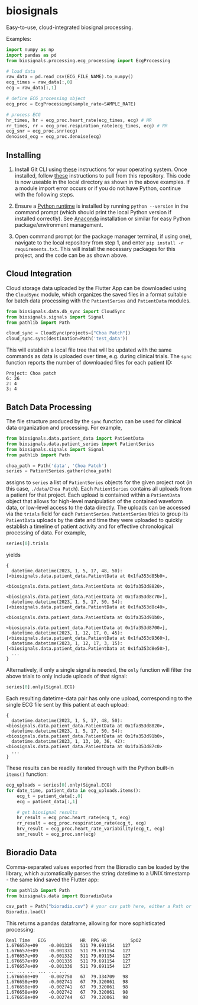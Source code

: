# biosignals
Easy-to-use, cloud-integrated biosignal processing. 

Examples:
```python
import numpy as np
import pandas as pd
from biosignals.processing.ecg_processing import EcgProcessing

# load data
raw_data = pd.read_csv(ECG_FILE_NAME).to_numpy()
ecg_times = raw_data[:,0]
ecg = raw_data[:,1]

# define ECG processing object
ecg_proc = EcgProcessing(sample_rate=SAMPLE_RATE)

# process ECG
hr_times, hr = ecg_proc.heart_rate(ecg_times, ecg) # HR
rr_times, rr = ecg_proc.respiration_rate(ecg_times, ecg) # RR
ecg_snr = ecg_proc.snr(ecg)
denoised_ecg = ecg_proc.denoise(ecg)
```

## Installing
1. Install Git CLI using [these](https://git-scm.com/book/en/v2/Getting-Started-Installing-Git) instructions for your operating system. Once installed, follow [these](https://git-scm.com/book/en/v2/Git-Basics-Getting-a-Git-Repository) instructions to pull from this repository. This code is now useable in the local directory as shown in the above examples. If a module import error occurs or if you do not have Python, continue with the following steps.

2. Ensure a [Python runtime](https://www.python.org/downloads/) is installed by running `python --version` in the command prompt (which should print the local Python version if installed correctly). See [Anaconda](https://www.anaconda.com/) installation or similar for easy Python package/environment management. 

3. Open command prompt (or the package manager terminal, if using one), navigate to the local repository from step 1, and enter `pip install -r requirements.txt`. This will install the necessary packages for this project, and the code can be as shown above.

## Cloud Integration
Cloud storage data uploaded by the Flutter App can be downloaded using the `CloudSync` module, which organizes the saved files in a format suitable for batch data processing with the `PatientSeries` and `PatientData` modules.
```python
from biosignals.data.db_sync import CloudSync
from biosignals.signals import Signal
from pathlib import Path

cloud_sync = CloudSync(projects=["Choa Patch"])
cloud_sync.sync(destination=Path('test_data'))
```
This will establish a local file tree that will be updated with the same commands as data is uploaded over time, e.g. during clinical trials. The `sync` function reports the number of downloaded files for each patient ID:
```console
Project: Choa patch
6: 26
2: 4
3: 4
```

## Batch Data Processing
The file structure produced by the `sync` function can be used for clinical data organization and processing. For example,
```python
from biosignals.data.patient_data import PatientData
from biosignals.data.patient_series import PatientSeries
from biosignals.signals import Signal
from pathlib import Path

choa_path = Path('data', 'Choa Patch')
series = PatientSeries.gather(choa_path)
```
assigns to `series` a list of `PatientSeries` objects for the given project root (in this case, `./data/Choa Patch`). Each `PatientSeries` contains all uploads from a patient for that project. Each upload is contained within a `PatientData` object that allows for high-level manipulation of the contained waveform data, or low-level access to the data directly. The uploads can be accessed via the `trials` field for each `PatientSeries`. `PatientSeries` tries to group its `PatientData` uploads by the date and time they were uploaded to quickly establish a timeline of patient activity and for effective chronological processing of data. For example,

```python
series[0].trials
```

yields

```console
{ 
  datetime.datetime(2023, 1, 5, 17, 48, 50): [<biosignals.data.patient_data.PatientData at 0x1fa353d85b0>,
                                              <biosignals.data.patient_data.PatientData at 0x1fa353d8820>,
                                              <biosignals.data.patient_data.PatientData at 0x1fa353d8c70>],
  datetime.datetime(2023, 1, 5, 17, 50, 54): [<biosignals.data.patient_data.PatientData at 0x1fa353d8c40>,
                                              <biosignals.data.patient_data.PatientData at 0x1fa353d91b0>,
                                              <biosignals.data.patient_data.PatientData at 0x1fa353d8700>],
  datetime.datetime(2023, 1, 12, 17, 0, 45): [<biosignals.data.patient_data.PatientData at 0x1fa353d9360>],
  datetime.datetime(2023, 1, 12, 17, 3, 15): [<biosignals.data.patient_data.PatientData at 0x1fa353d8e50>],
  ...
}
```

Alternatively, if only a single signal is needed, the `only` function will filter the above trials to only include uploads of that signal:
```python
series[0].only(Signal.ECG)
```

Each resulting datetime-data pair has only one upload, corresponding to the single ECG file sent by this patient at each upload:

```console
{
  datetime.datetime(2023, 1, 5, 17, 48, 50): <biosignals.data.patient_data.PatientData at 0x1fa353d8820>,
  datetime.datetime(2023, 1, 5, 17, 50, 54): <biosignals.data.patient_data.PatientData at 0x1fa353d91b0>,
  datetime.datetime(2023, 1, 13, 10, 36, 42): <biosignals.data.patient_data.PatientData at 0x1fa353d87c0>
  ...  
}
```
These results can be readily iterated through with the Python built-in `items()` function:

```python
ecg_uploads = series[0].only(Signal.ECG)
for date_time, patient_data in ecg_uploads.items():
    ecg_t = patient_data[:,0]
    ecg = patient_data[:,1]

    # get biosignal results
    hr_result = ecg_proc.heart_rate(ecg_t, ecg)
    rr_result = ecg_proc.respiration_rate(ecg_t, ecg)
    hrv_result = ecg_proc.heart_rate_variability(ecg_t, ecg)
    snr_result = ecg_proc.snr(ecg)
```

## Bioradio Data
Comma-separated values exported from the Bioradio can be loaded by the library, which automatically parses the string datetime to a UNIX timestamp - the same kind saved the Flutter app:

```python
from pathlib import Path
from biosignals.data import BioradioData

csv_path = Path("bioradio.csv") # your csv path here, either a Path or str
Bioradio.load()
```

This returns a pandas dataframe, allowing for more sophisticated processing:

```console
Real Time	ECG    	        HR	PPG HR         SpO2 
1.676657e+09	-0.001326	511	79.691154	127
1.676657e+09	-0.001331	511	79.691154	127
1.676657e+09	-0.001332	511	79.691154	127
1.676657e+09	-0.001335	511	79.691154	127
1.676657e+09	-0.001336	511	79.691154	127
...	...	...	...	...	...
1.676658e+09	-0.002750	67	79.334709	98
1.676658e+09	-0.002741	67	79.320061	98
1.676658e+09	-0.002741	67	79.320061	98
1.676658e+09	-0.002742	67	79.320061	98
1.676658e+09	-0.002744	67	79.320061	98
```